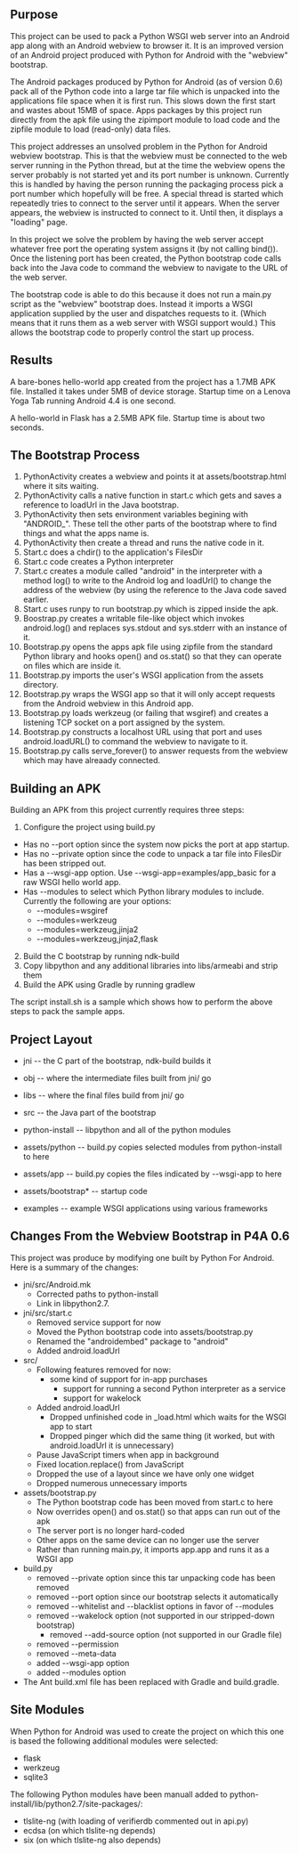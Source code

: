 ## Purpose

This project can be used to pack a Python WSGI web server into an Android app along
with an Android webview to browser it. It is an improved version of an Android
project produced with Python for Android with the "webview" bootstrap.

The Android packages produced by Python for Android (as of version 0.6) pack all
of the Python code into a large tar file which is unpacked into the applications
file space when it is first run. This slows down the first start and wastes about
15MB of space. Apps packages by this project run directly from the apk file using
the zipimport module to load code and the zipfile module to load (read-only) data
files.

This project addresses an unsolved problem in the Python for Android webview
bootstrap. This is that the webview must be connected to the web server running
in the Python thread, but at the time the webview opens the server probably is
not started yet and its port number is unknown. Currently this is handled by
having the person running the packaging process pick a port number which hopefully
will be free. A special thread is started which repeatedly tries to connect to the
server until it appears. When the server appears, the webview is instructed to
connect to it. Until then, it displays a "loading" page.

In this project we solve the problem by having the web server accept whatever
free port the operating system assigns it (by not calling bind()). Once the
listening port has been created, the Python bootstrap code calls back into the
Java code to command the webview to navigate to the URL of the web server.

The bootstrap code is able to do this because it does not run a main.py script
as the "webview" bootstrap does. Instead it imports a WSGI application supplied
by the user and dispatches requests to it. (Which means that it runs them
as a web server with WSGI support would.) This allows the bootstrap code to
properly control the start up process.

## Results

A bare-bones hello-world app created from the project has a 1.7MB APK file.
Installed it takes under 5MB of device storage. Startup time on a Lenova
Yoga Tab running Android 4.4 is one second.

A hello-world in Flask has a 2.5MB APK file. Startup time is about two seconds.

## The Bootstrap Process

1. PythonActivity creates a webview and points it at assets/bootstrap.html
   where it sits waiting.
2. PythonActivity calls a native function in start.c which gets and saves
   a reference to loadUrl in the Java bootstrap.
3. PythonActivity then sets environment variables begining with "ANDROID\_".
   These tell the other parts of the bootstrap where to find things and what
   the apps name is.
4. PythonActivity then create a thread and runs the native code in it.
5. Start.c does a chdir() to the application's FilesDir
6. Start.c code creates a Python interpreter
7. Start.c creates a module called "android" in the interpreter with
   a method log() to write to the Android log and loadUrl() to change
   the address of the webview (by using the reference to the Java code saved
   earlier.
8. Start.c uses runpy to run bootstrap.py which is zipped inside
   the apk.
9. Boostrap.py creates a writable file-like object which invokes android.log()
   and replaces sys.stdout and sys.stderr with an instance of it.
10. Bootstrap.py opens the apps apk file using zipfile from the standard
   Python library and hooks open() and os.stat() so that they can operate
   on files which are inside it.
10. Bootstrap.py imports the user's WSGI application from the assets directory.
11. Bootstrap.py wraps the WSGI app so that it will only accept requests from
   the Android webview in this Android app.
12. Bootstrap.py loads werkzeug (or failing that wsgiref) and creates a listening
   TCP socket on a port assigned by the system.
13. Bootstrap.py constructs a localhost URL using that port and uses
   android.loadURL() to command the webview to navigate to it.
14. Bootstrap.py calls serve\_forever() to answer requests from the webview
  which may have alreaady connected.

## Building an APK

Building an APK from this project currently requires three steps:

1. Configure the project using build.py
 * Has no --port option since the system now picks the port at app startup.
 * Has no --private option since the code to unpack a tar file into
   FilesDir has been stripped out.
 * Has a --wsgi-app option. Use --wsgi-app=examples/app\_basic for
   a raw WSGI hello world app.
 * Has --modules to select which Python library modules to include.
   Currently the following are your options:
   * --modules=wsgiref
   * --modules=werkzeug
   * --modules=werkzeug,jinja2
   * --modules=werkzeug,jinja2,flask
2. Build the C bootstrap by running ndk-build
3. Copy libpython and any additional libraries into libs/armeabi and strip them
4. Build the APK using Gradle by running gradlew

The script install.sh is a sample which shows how to perform the above steps
to pack the sample apps.

## Project Layout

* jni -- the C part of the bootstrap, ndk-build builds it
 * obj -- where the intermediate files built from jni/ go
 * libs -- where the final files build from jni/ go

* src -- the Java part of the bootstrap

* python-install -- libpython and all of the python modules

* assets/python -- build.py copies selected modules from python-install to here

* assets/app -- build.py copies the files indicated by --wsgi-app to here

* assets/bootstrap\* -- startup code

* examples -- example WSGI applications using various frameworks

## Changes From the Webview Bootstrap in P4A 0.6

This project was produce by modifying one built by Python For Android.
Here is a summary of the changes:

* jni/src/Android.mk
  * Corrected paths to python-install
  * Link in libpython2.7.
* jni/src/start.c
  * Removed service support for now
  * Moved the Python bootstrap code into assets/bootstrap.py
  * Renamed the "androidembed" package to "android"
  * Added android.loadUrl
* src/
  * Following features removed for now:
    * some kind of support for in-app purchases
      * support for running a second Python interpreter as a service
      * support for wakelock
  * Added android.loadUrl
    * Dropped unfinished code in \_load.html which waits for the WSGI app to start
    * Dropped pinger which did the same thing (it worked, but with android.loadUrl it is unnecessary)
  * Pause JavaScript timers when app in background
  * Fixed location.replace() from JavaScript
  * Dropped the use of a layout since we have only one widget
  * Dropped numerous unnecessary imports
* assets/bootstrap.py
    * The Python bootstrap code has been moved from start.c to here
    * Now overrides open() and os.stat() so that apps can run out of the apk
    * The server port is no longer hard-coded
    * Other apps on the same device can no longer use the server
  * Rather than running main.py, it imports app.app and runs it as a WSGI app
* build.py
    * removed --private option since this tar unpacking code has been removed
    * removed --port option	since our bootstrap selects it automatically
  * removed --whitelist and --blacklist options in favor of --modules
  * removed --wakelock option (not supported in our stripped-down bootstrap)
    * removed --add-source option (not supported in our Gradle file)
  * removed --permission
  * removed --meta-data
  * added --wsgi-app option
  * added --modules option
* The Ant build.xml file has been replaced with Gradle and build.gradle.

## Site Modules

When Python for Android was used to create the project on which this one is based
the following additional modules were selected:

* flask
* werkzeug
* sqlite3

The following Python modules have been manuall added
to python-install/lib/python2.7/site-packages/:

* tlslite-ng (with loading of verifierdb commented out in api.py)
* ecdsa (on which tlslite-ng depends)
* six (on which tlslite-ng also depends)

